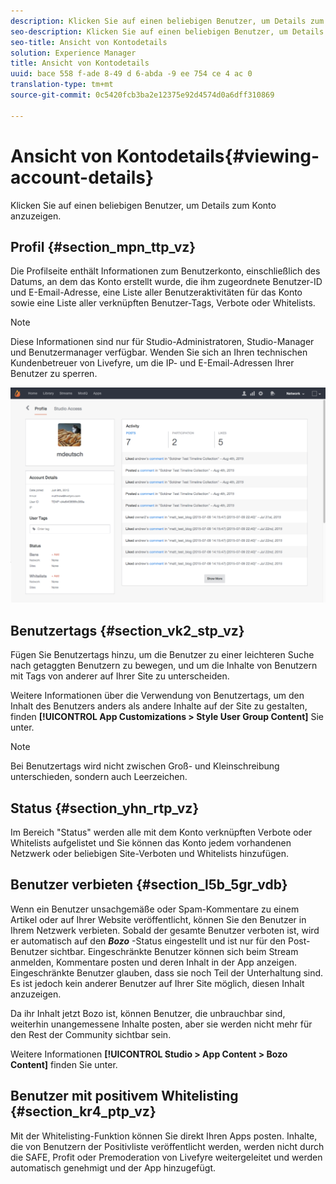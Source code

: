 ```yaml
---
description: Klicken Sie auf einen beliebigen Benutzer, um Details zum Konto anzuzeigen.
seo-description: Klicken Sie auf einen beliebigen Benutzer, um Details zum Konto anzuzeigen.
seo-title: Ansicht von Kontodetails
solution: Experience Manager
title: Ansicht von Kontodetails
uuid: bace 558 f-ade 8-49 d 6-abda -9 ee 754 ce 4 ac 0
translation-type: tm+mt
source-git-commit: 0c5420fcb3ba2e12375e92d4574d0a6dff310869

---
```



# Ansicht von Kontodetails{#viewing-account-details}

Klicken Sie auf einen beliebigen Benutzer, um Details zum Konto anzuzeigen.

## Profil {#section_mpn_ttp_vz}

Die Profilseite enthält Informationen zum Benutzerkonto, einschließlich des Datums, an dem das Konto erstellt wurde, die ihm zugeordnete Benutzer-ID und E-Email-Adresse, eine Liste aller Benutzeraktivitäten für das Konto sowie eine Liste aller verknüpften Benutzer-Tags, Verbote oder Whitelists.

>[!NOTE]
>
>Diese Informationen sind nur für Studio-Administratoren, Studio-Manager und Benutzermanager verfügbar. Wenden Sie sich an Ihren technischen Kundenbetreuer von Livefyre, um die IP- und E-Email-Adressen Ihrer Benutzer zu sperren.

![](assets/UsersProfile-1024x699.png)

## Benutzertags {#section_vk2_stp_vz}

Fügen Sie Benutzertags hinzu, um die Benutzer zu einer leichteren Suche nach getaggten Benutzern zu bewegen, und um die Inhalte von Benutzern mit Tags von anderer auf Ihrer Site zu unterscheiden.

Weitere Informationen über die Verwendung von Benutzertags, um den Inhalt des Benutzers anders als andere Inhalte auf der Site zu gestalten, finden **[!UICONTROL App Customizations > Style User Group Content]** Sie unter.

>[!NOTE]
>
>Bei Benutzertags wird nicht zwischen Groß- und Kleinschreibung unterschieden, sondern auch Leerzeichen.

## Status {#section_yhn_rtp_vz}

Im Bereich &quot;Status&quot; werden alle mit dem Konto verknüpften Verbote oder Whitelists aufgelistet und Sie können das Konto jedem vorhandenen Netzwerk oder beliebigen Site-Verboten und Whitelists hinzufügen.

## Benutzer verbieten {#section_l5b_5gr_vdb}

Wenn ein Benutzer unsachgemäße oder Spam-Kommentare zu einem Artikel oder auf Ihrer Website veröffentlicht, können Sie den Benutzer in Ihrem Netzwerk verbieten. Sobald der gesamte Benutzer verboten ist, wird er automatisch auf den ***Bozo*** -Status eingestellt und ist nur für den Post-Benutzer sichtbar. Eingeschränkte Benutzer können sich beim Stream anmelden, Kommentare posten und deren Inhalt in der App anzeigen. Eingeschränkte Benutzer glauben, dass sie noch Teil der Unterhaltung sind. Es ist jedoch kein anderer Benutzer auf Ihrer Site möglich, diesen Inhalt anzuzeigen.

Da ihr Inhalt jetzt Bozo ist, können Benutzer, die unbrauchbar sind, weiterhin unangemessene Inhalte posten, aber sie werden nicht mehr für den Rest der Community sichtbar sein.

Weitere Informationen **[!UICONTROL Studio > App Content > Bozo Content]** finden Sie unter.

## Benutzer mit positivem Whitelisting {#section_kr4_ptp_vz}

Mit der Whitelisting-Funktion können Sie direkt Ihren Apps posten. Inhalte, die von Benutzern der Positivliste veröffentlicht werden, werden nicht durch die SAFE, Profit oder Premoderation von Livefyre weitergeleitet und werden automatisch genehmigt und der App hinzugefügt.
